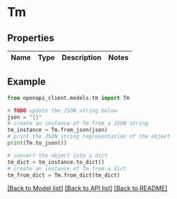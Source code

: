 # Tm


## Properties

Name | Type | Description | Notes
------------ | ------------- | ------------- | -------------

## Example

```python
from openapi_client.models.tm import Tm

# TODO update the JSON string below
json = "{}"
# create an instance of Tm from a JSON string
tm_instance = Tm.from_json(json)
# print the JSON string representation of the object
print(Tm.to_json())

# convert the object into a dict
tm_dict = tm_instance.to_dict()
# create an instance of Tm from a dict
tm_from_dict = Tm.from_dict(tm_dict)
```
[[Back to Model list]](../README.md#documentation-for-models) [[Back to API list]](../README.md#documentation-for-api-endpoints) [[Back to README]](../README.md)


